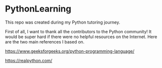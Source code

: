 ﻿# PythonLearning

This repo was created during my Python tutoring journey.

First of all, I want to thank all the contributors to the Python community! It would be super hard if there were no helpful resources on the Internet. Here are the two main references I based on.

https://www.geeksforgeeks.org/python-programming-language/

https://realpython.com/
